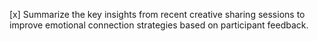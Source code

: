 [x] Summarize the key insights from recent creative sharing sessions to improve emotional connection strategies based on participant feedback.
